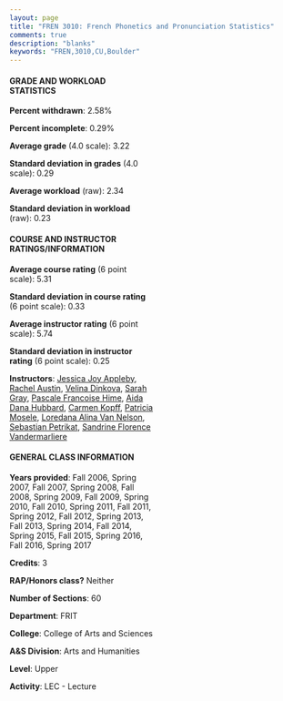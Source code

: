 ```yaml
---
layout: page
title: "FREN 3010: French Phonetics and Pronunciation Statistics"
comments: true
description: "blanks"
keywords: "FREN,3010,CU,Boulder"
---
```

<head>
<script src="https://ajax.googleapis.com/ajax/libs/jquery/2.1.3/jquery.min.js"></script>
<script src="https://dl.dropboxusercontent.com/s/pc42nxpaw1ea4o9/highcharts.js?dl=0"></script>
<!-- <script src="../assets/js/highcharts.js"></script> -->
<style type="text/css">@font-face {
	font-family: "Bebas Neue";
	src: url(https://www.filehosting.org/file/details/544349/BebasNeue Regular.otf) format("opentype");
	}
	h1.Bebas { 
		font-family: "Bebas Neue", Verdana, Tahoma;
	}
</style>
</head>
<body>
	<div id="container" style="float: right; width: 45%; height: 88%; margin-left: 2.5%; margin-right: 2.5%;"></div>
	<script language="JavaScript">
		$(document).ready(function() {
		var chart = {type: 'column'};
		var title = {text: 'Grade Distribution'};
		var xAxis = {categories: ['A','B','C','D','F'],crosshair: true};
		var yAxis = {min: 0,title: {text: 'Percentage'}};
		var tooltip = {headerFormat: '<center><b><span style="font-size:20px">{point.key}</span></b></center>',
		               pointFormat: '<td style="padding:0"><b>{point.y:.1f}%</b></td>',
		               footerFormat: '</table>',shared: true,useHTML: true};
		var plotOptions = {column: {pointPadding: 0.0,borderWidth: 0}};  
		var credits = {enabled: false};var series= [{name: 'Percent',data: [44.74,39.69,13.51,0.44,1.62,]}];
		var json = {};
		json.chart = chart;
		json.title = title;
		json.tooltip = tooltip;
		json.xAxis = xAxis;
		json.yAxis = yAxis;  
		json.series = series;
		json.plotOptions = plotOptions;  
		json.credits = credits;
		$('#container').highcharts(json);
	});
	</script>
</body>
			   
#### GRADE AND WORKLOAD STATISTICS

**Percent withdrawn**: 2.58%

**Percent incomplete**: 0.29%

**Average grade** (4.0 scale): 3.22

**Standard deviation in grades** (4.0 scale): 0.29

**Average workload** (raw): 2.34

**Standard deviation in workload** (raw): 0.23

#### COURSE AND INSTRUCTOR RATINGS/INFORMATION

**Average course rating** (6 point scale): 5.31

**Standard deviation in course rating** (6 point scale): 0.33

**Average instructor rating** (6 point scale): 5.74

**Standard deviation in instructor rating** (6 point scale): 0.25

**Instructors**: <a href='../../instructors/Jessica_Joy_Appleby'>Jessica Joy Appleby</a>, <a href='../../instructors/Rachel_Austin'>Rachel Austin</a>, <a href='../../instructors/Velina_Dinkova'>Velina Dinkova</a>, <a href='../../instructors/Sarah_Gray'>Sarah Gray</a>, <a href='../../instructors/Pascale_Francoise_Hime'>Pascale Francoise Hime</a>, <a href='../../instructors/Aida_Dana_Hubbard'>Aida Dana Hubbard</a>, <a href='../../instructors/Carmen_Kopff'>Carmen Kopff</a>, <a href='../../instructors/Patricia_Mosele'>Patricia Mosele</a>, <a href='../../instructors/Loredana_Alina_Van_Nelson'>Loredana Alina Van Nelson</a>, <a href='../../instructors/Sebastian_Petrikat'>Sebastian Petrikat</a>, <a href='../../instructors/Sandrine_Florence_Vandermarliere'>Sandrine Florence Vandermarliere</a>

#### GENERAL CLASS INFORMATION

**Years provided**: Fall 2006, Spring 2007, Fall 2007, Spring 2008, Fall 2008, Spring 2009, Fall 2009, Spring 2010, Fall 2010, Spring 2011, Fall 2011, Spring 2012, Fall 2012, Spring 2013, Fall 2013, Spring 2014, Fall 2014, Spring 2015, Fall 2015, Spring 2016, Fall 2016, Spring 2017

**Credits**: 3

**RAP/Honors class?** Neither

**Number of Sections**: 60

**Department**: FRIT

**College**: College of Arts and Sciences

**A&S Division**: Arts and Humanities

**Level**: Upper

**Activity**: LEC - Lecture
